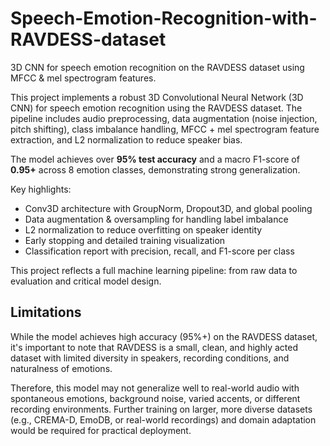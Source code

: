 # Speech-Emotion-Recognition-with-RAVDESS-dataset
3D CNN for speech emotion recognition on the RAVDESS dataset using MFCC &amp; mel spectrogram features.

This project implements a robust 3D Convolutional Neural Network (3D CNN) for speech emotion recognition using the RAVDESS dataset. The pipeline includes audio preprocessing, data augmentation (noise injection, pitch shifting), class imbalance handling, MFCC + mel spectrogram feature extraction, and L2 normalization to reduce speaker bias.

The model achieves over **95% test accuracy** and a macro F1-score of **0.95+** across 8 emotion classes, demonstrating strong generalization.

Key highlights:
- Conv3D architecture with GroupNorm, Dropout3D, and global pooling
- Data augmentation & oversampling for handling label imbalance
- L2 normalization to reduce overfitting on speaker identity
- Early stopping and detailed training visualization
- Classification report with precision, recall, and F1-score per class

This project reflects a full machine learning pipeline: from raw data to evaluation and critical model design.

## Limitations

While the model achieves high accuracy (95%+) on the RAVDESS dataset, it's important to note that RAVDESS is a small, clean, and highly acted dataset with limited diversity in speakers, recording conditions, and naturalness of emotions.

Therefore, this model may not generalize well to real-world audio with spontaneous emotions, background noise, varied accents, or different recording environments. Further training on larger, more diverse datasets (e.g., CREMA-D, EmoDB, or real-world recordings) and domain adaptation would be required for practical deployment.
